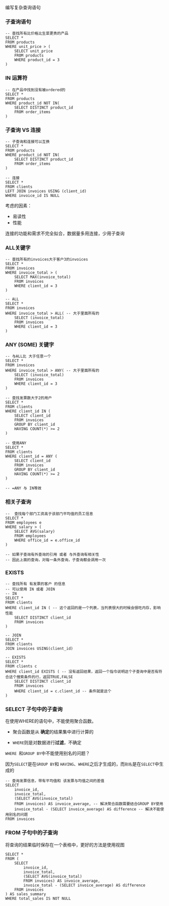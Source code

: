 编写复杂查询语句

### 子查询语句

```mysql
-- 查找所有比价格比生菜更贵的产品
SELECT * 
FROM products
WHERE unit_price > (
	SELECT unit_price
    FROM products
    WHERE product_id = 3
)
```



### IN 运算符

```mysql
-- 在产品中找到没有被ordered的
SELECT *
FROM products
WHERE product_id NOT IN(
	SELECT DISTINCT product_id
    FROM order_items
)

```



### 子查询 VS 连接

```mysql
-- 子查询和连接可以互换
SELECT *
FROM products
WHERE product_id NOT IN(
	SELECT DISTINCT product_id
    FROM order_items
)

-- 连接
SELECT *
FROM clients
LEFT JOIN invoices USING (client_id)
WHERE invoice_id IS NULL
```

考虑的因素：

+ 易读性
+ 性能

连接的功能和需求不完全拟合，数据量多用连接，少用子查询



### ALL关键字

```mysql
-- 查找所有的invoices大于客户3的invoices
SELECT *
FROM invoices
WHERE invoice_total > (
	SELECT MAX(invoice_total)
    FROM invoices
    WHERE client_id = 3
)

-- ALL 
SELECT *
FROM invoices
WHERE invoice_total > ALL( -- 大于里面所有的
	SELECT (invoice_total)
    FROM invoices
    WHERE client_id = 3
)
```



### ANY (SOME)  关键字

```mysql
-- 与ALL比 大于任意一个
SELECT *
FROM invoices
WHERE invoice_total > ANY( -- 大于里面所有的
	SELECT (invoice_total)
    FROM invoices
    WHERE client_id = 3
)

-- 查找发票数大于2的用户
SELECT *
FROM clients
WHERE client_id IN (
	SELECT client_id
    FROM invoices
    GROUP BY client_id
    HAVING COUNT(*) >= 2
)

-- 使用ANY
SELECT *
FROM clients
WHERE client_id = ANY (
	SELECT client_id
    FROM invoices
    GROUP BY client_id
    HAVING COUNT(*) >= 2
)

-- =ANY 与 IN等效
```



### 相关子查询

```mysql
--  查找每个部门工资高于该部门平均值的员工信息
SELECT *
FROM employees e
WHERE salary > (
	SELECT AVG(salary)
    FROM employees
    WHERE office_id = e.office_id
)

-- 如果子查询有外查询的引用 或者 与外查询有相关性
-- 因此上面的查询，对每一条外查询，子查询都会调用一次
```



### EXISTS

```mysql
-- 查找所有 有发票的客户 的信息
-- 可以使用 IN 或者 JOIN
-- IN
SELECT *
FROM clients
WHERE client_id IN ( -- 这个返回的是一个列表，当列表很大的时候会很吃内存，影响性能
	SELECT DISTINCT client_id
    FROM invoices
)

-- JOIN
SELECT *
FROM clients
JOIN invoices USING(client_id)

-- EXISTS
SELECT *
FROM clients c
WHERE client_id EXISTS ( -- 没有返回结果，返回一个指令说明这个子查询中是否有符合这个搜索条件的行，返回TRUE,FALSE
	SELECT DISTINCT client_id
    FROM invoices
    WHERE client_id = c.client_id -- 条件就是这个
)
```



### SELECT 子句中的子查询

在使用WHERE的语句中，不能使用聚合函数。

+ 聚合函数是从 **确定**的结果集中进行计算的

+ `WHERE`则是对数据进行**过滤**，不确定

`WHERE `和`GROUP BY`中不能使用别名的问题？

因为`SELECT`是在` GROUP BY `和 `HAVING`、`WHERE`之后才生成的，而`别名`是在`SELECT`中生成的

```mysql
-- 查询发票信息，带有平均值和 该发票与均值之间的差值
SELECT
	invoice_id,
	invoice_total,
	(SELECT AVG(invoice_total)
    FROM invoices) AS invoice_average, -- 解决聚合函数需要结合GROUP BY使用
    invoice_total - (SELECT invoice_average) AS difference -- 解决不能使用别名的问题
FROM invoices
```



### FROM 子句中的子查询

将查询的结果临时保存在一个表格中，更好的方法是使用视图

```mysql
SELECT * 
FROM (
    SELECT
        invoice_id,
        invoice_total,
        (SELECT AVG(invoice_total)
        FROM invoices) AS invoice_average,  
        invoice_total - (SELECT invoice_average) AS difference 
    FROM invoices
) AS sales_summary
WHERE total_sales IS NOT NULL
```

